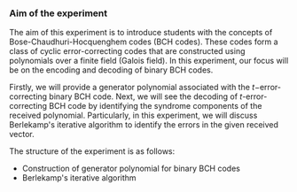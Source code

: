 ### Aim of the experiment
The aim of this experiment is to introduce students with the concepts of Bose-Chaudhuri-Hocquenghem codes (BCH codes). These codes form a class of cyclic error-correcting codes that are constructed using polynomials over a finite field (Galois field). In this experiment, our focus will be on the encoding and decoding of binary BCH codes.

Firstly, we will provide a generator polynomial associated with the $t-$error-correcting binary BCH code. Next, we will see the decoding of $t$-error-correcting BCH code by identifying the syndrome components of the received polynomial. Particularly, in this experiment, we will discuss Berlekamp's iterative algorithm to identify the errors in the given received vector.

The structure of the experiment is as follows:
  * Construction of generator polynomial for binary BCH codes
  * Berlekamp's iterative algorithm
